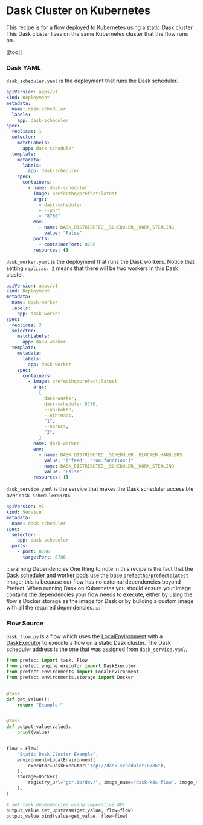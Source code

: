 # Dask Cluster on Kubernetes <Badge text="Cloud"/>

This recipe is for a flow deployed to Kubernetes using a static Dask cluster. This Dask cluster lives on the same Kubernetes cluster that the flow runs on.

[[toc]]

### Dask YAML

`dask_scheduler.yaml` is the deployment that runs the Dask scheduler.

```yaml
apiVersion: apps/v1
kind: Deployment
metadata:
  name: dask-scheduler
  labels:
    app: dask-scheduler
spec:
  replicas: 1
  selector:
    matchLabels:
      app: dask-scheduler
  template:
    metadata:
      labels:
        app: dask-scheduler
    spec:
      containers:
        - name: dask-scheduler
          image: prefecthq/prefect:latest
          args:
            - dask-scheduler
            - --port
            - "8786"
          env:
            - name: DASK_DISTRIBUTED__SCHEDULER__WORK_STEALING
              value: "False"
          ports:
            - containerPort: 8786
          resources: {}
```

`dask_worker.yaml` is the deployment that runs the Dask workers. Notice that setting `replicas: 2` means that there will be two workers in this Dask cluster.

```yaml
apiVersion: apps/v1
kind: Deployment
metadata:
  name: dask-worker
  labels:
    app: dask-worker
spec:
  replicas: 2
  selector:
    matchLabels:
      app: dask-worker
  template:
    metadata:
      labels:
        app: dask-worker
    spec:
      containers:
        - image: prefecthq/prefect:latest
          args:
            [
              dask-worker,
              dask-scheduler:8786,
              --no-bokeh,
              --nthreads,
              "1",
              --nprocs,
              "2",
            ]
          name: dask-worker
          env:
            - name: DASK_DISTRIBUTED__SCHEDULER__BLOCKED_HANDLERS
              value: "['feed', 'run_function']"
            - name: DASK_DISTRIBUTED__SCHEDULER__WORK_STEALING
              value: "False"
          resources: {}
```

`dask_service.yaml` is the service that makes the Dask scheduler accessible over `dask-scheduler:8786`.

```yaml
apiVersion: v1
kind: Service
metadata:
  name: dask-scheduler
spec:
  selector:
    app: dask-scheduler
  ports:
    - port: 8786
      targetPort: 8786
```

:::warning Dependencies
One thing to note in this recipe is the fact that the Dask scheduler and worker pods use the base `prefecthq/prefect:latest` image; this is because our flow has no external dependencies beyond Prefect. When running Dask on Kubernetes you should ensure your image contains the dependencies your flow needs to execute, either by using the flow's Docker storage as the image for Dask or by building a custom image with all the required dependencies.
:::

### Flow Source

`dask_flow.py` is a flow which uses the
[LocalEnvironment](/orchestration/execution/local_environment.html) with a
[DaskExecutor](/api/latest/engine/executors.html#daskexecutor) to execute a
flow on a static Dask cluster. The Dask scheduler address is the one that was
assigned from `dask_service.yaml`.

```python
from prefect import task, Flow
from prefect.engine.executor import DaskExecutor
from prefect.environments import LocalEnvironment
from prefect.environments.storage import Docker


@task
def get_value():
    return "Example!"


@task
def output_value(value):
    print(value)


flow = Flow(
    "Static Dask Cluster Example",
    environment=LocalEnvironment(
        executor=DaskExecutor("tcp://dask-scheduler:8786"),
    ),
    storage=Docker(
        registry_url="gcr.io/dev/", image_name="dask-k8s-flow", image_tag="0.1.0"
    ),
)

# set task dependencies using imperative API
output_value.set_upstream(get_value, flow=flow)
output_value.bind(value=get_value, flow=flow)
```
